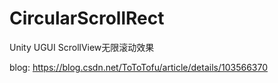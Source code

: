 # CircularScrollRect
Unity UGUI ScrollView无限滚动效果

blog: https://blog.csdn.net/ToToTofu/article/details/103566370
